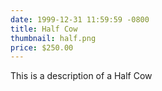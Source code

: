 ```yaml
---
date: 1999-12-31 11:59:59 -0800
title: Half Cow
thumbnail: half.png
price: $250.00
---
```


This is a description of a Half Cow
